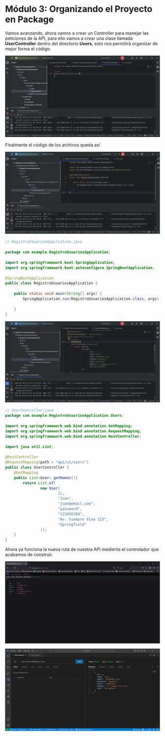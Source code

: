 # Módulo 3: Organizando el Proyecto en Package

Vamos avanzando, ahora vamos a crear un Controller para manejar las peticiones de la API, para ello vamos a crear una clase llamada **UserController** dentro del directorio **Users**, esto nos permitirá organizar de mejor forma el código.

![Alt text](img/image.png)

Finalmente el código de los archivos queda así

![Alt text](img/image-2.png)
```java
// RegistroUsuariosAppilcation.java

package com.example.RegistroUsuariosApplication;

import org.springframework.boot.SpringApplication;
import org.springframework.boot.autoconfigure.SpringBootApplication;

@SpringBootApplication
public class RegistroUsuariosApplication {

	public static void main(String[] args) {
		SpringApplication.run(RegistroUsuariosApplication.class, args);

	}
}
```
![Alt text](img/image-1.png)
```java
// UserController.java
package com.example.RegistroUsuariosApplication.Users;

import org.springframework.web.bind.annotation.GetMapping;
import org.springframework.web.bind.annotation.RequestMapping;
import org.springframework.web.bind.annotation.RestController;

import java.util.List;

@RestController
@RequestMapping(path = "api/v1/users")
public class UserController {
    @GetMapping
    public List<User> getNames(){
        return List.of(
                new User(
                        1L,
                        "Juan",
                        "juan@email.com",
                        "password",
                        "123456789",
                        "Av. Siempre Viva 123",
                        "Springfield"
                ));
    }
}
```
Ahora ya funciona la nueva ruta de nuestra API medienta el controlador que acabamos de construir.

![Alt text](img/image-3.png)

![Alt text](img/image-4.png)